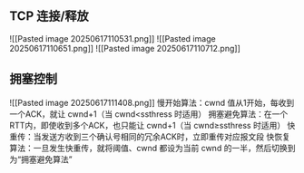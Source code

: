 ## TCP 连接/释放

![[Pasted image 20250617110531.png]]
![[Pasted image 20250617110651.png]]
![[Pasted image 20250617110712.png]]
## 拥塞控制
![[Pasted image 20250617111408.png]]
慢开始算法：cwnd 值从1开始，每收到⼀个ACK，就让 cwnd+1（当 cwnd<ssthress 时适⽤）
拥塞避免算法：在⼀个RTT内，即使收到多个ACK，也只能让 cwnd+1（当 cwnd≥ssthress 时适⽤）
快重传：当发送⽅收到三个确认号相同的冗余ACK时，⽴即重传对应报⽂段
快恢复算法：⼀旦发⽣快重传，就将阈值、cwnd 都设为当前 cwnd 的⼀半，然后切换到为“拥塞避免算法”
